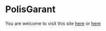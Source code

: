 # PolisGarant

You are welcome to visit this site [here](polisgarant.ml) or [here](polisgarant.azurewebsites.net)
